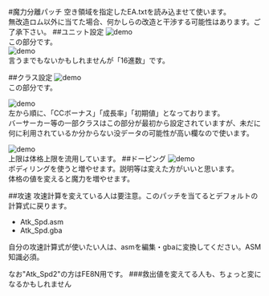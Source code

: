 #魔力分離パッチ
空き領域を指定したEA.txtを読み込ませて使います。  
無改造ロム以外に当てた場合、何かしらの改造と干渉する可能性はあります。ご了承下さい。
##ユニット設定
![demo](http://i.imgur.com/PM3TYoD.png)  
この部分です。  
![demo](http://i.imgur.com/E5ZowzC.png)  
言うまでもないかもしれませんが「16進数」です。

##クラス設定
![demo](http://i.imgur.com/BhJxLsC.png)  
この部分です。

![demo](http://i.imgur.com/KZsEaa0.png)  
左から順に、「CCボーナス」「成長率」「初期値」となっております。  
バーサーカー等の一部クラスはこの部分が最初から設定されていますが、未だに何に利用されているか分からない没データの可能性が高い欄なので使います。

![demo](http://i.imgur.com/fx28VRf.png)  
上限は体格上限を流用しています。
##ドーピング
![demo](http://i.imgur.com/2tNlSSm.png)  
ボディリングを使うと増やせます。説明等は変えた方がいいと思います。  
体格の値を変えると魔力を増やせます。

##攻速
攻速計算を変えている人は要注意。このパッチを当てるとデフォルトの計算式に戻ります。
 * Atk_Spd.asm
 * Atk_Spd.gba

自分の攻速計算式が使いたい人は、asmを編集・gbaに変換してください。ASM知識必須。

なお"Atk_Spd2"の方はFE8N用です。
###救出値を変えてる人も、ちょっと変になるかもしれません